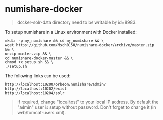 # numishare-docker

> docker-solr-data directory need to be writable by id=8983.

To setup numishare in a Linux environment with Docker installed:

    mkdir -p my_numishare && cd my_numishare && \
    wget https://github.com/Msch0150/numishare-docker/archive/master.zip && \
    unzip master.zip && \
    cd numishare-docker-master && \
    chmod +x setup.sh && \
    ./setup.sh

The following links can be used:

    http://localhost:10200/orbeon/numishare/admin/
    http://localhost:10202/exist
    http://localhost:10204/solr
    
> If required, change "localhost" to your local IP address.
> By default the "admin" user is setup without password. Don't forget to change it (in web/tomcat-users.xml).
